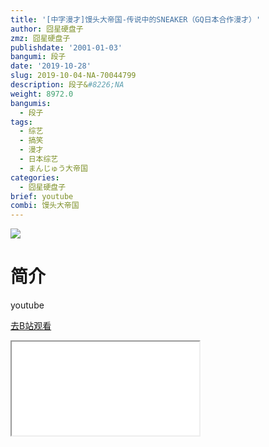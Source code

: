 ```yaml
---
title: '[中字漫才]馒头大帝国-传说中的SNEAKER（GQ日本合作漫才）'
author: 囧星硬盘子
zmz: 囧星硬盘子
publishdate: '2001-01-03'
bangumi: 段子
date: '2019-10-28'
slug: 2019-10-04-NA-70044799
description: 段子&#8226;NA
weight: 8972.0
bangumis:
  - 段子
tags:
  - 综艺
  - 搞笑
  - 漫才
  - 日本综艺
  - まんじゅう大帝国
categories:
  - 囧星硬盘子
brief: youtube
combi: 馒头大帝国
---
```

![](https://raw.githubusercontent.com/tcgriffith/owaraisite/master/static/tmpimg/256ac8abf56f09774ec065e24ccb41a3b87b837c.jpg.480.jpg)
# 简介  
youtube  

[去B站观看](https://www.bilibili.com/video/av70044799/)
<div class ="resp-container"><iframe class="testiframe" src="//player.bilibili.com/player.html?aid=70044799"", scrolling="no", allowfullscreen="true" > </iframe></div> 
